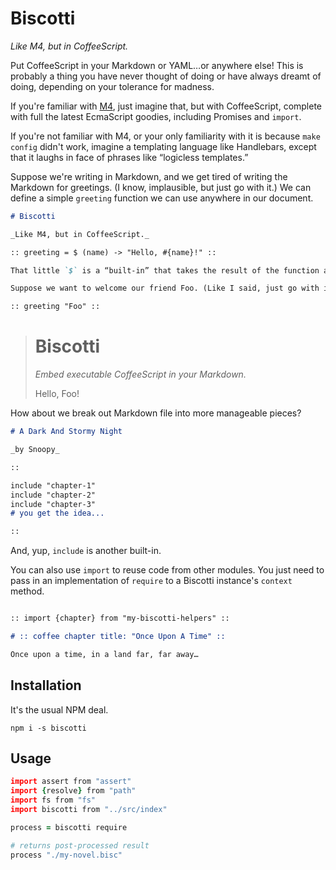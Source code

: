 # Biscotti

_Like M4, but in CoffeeScript._

Put CoffeeScript in your Markdown or YAML…or anywhere else! This is probably a thing you have never thought of doing or have always dreamt of doing, depending on your tolerance for madness.

If you're familiar with [M4](https://www.gnu.org/software/m4/manual/m4.html), just imagine that, but with CoffeeScript, complete with full the latest EcmaScript goodies, including Promises and `import`.

If you're not familiar with M4, or your only familiarity with it is because `make config` didn't work, imagine a templating language like Handlebars, except that it laughs in face of phrases like “logicless templates.”

Suppose we're writing in Markdown, and we get tired of writing the Markdown for greetings. (I know, implausible, but just go with it.) We can define a simple `greeting` function we can use anywhere in our document.

```markdown
# Biscotti

_Like M4, but in CoffeeScript._

:: greeting = $ (name) -> "Hello, #{name}!" ::

That little `$` is a “built-in” that takes the result of the function and includes it in the output that will replace our code block. (If for some reason, you wanted to load JQuery, `$` is an alias for `out`.)

Suppose we want to welcome our friend Foo. (Like I said, just go with it.) We can just invoke our function.

:: greeting "Foo" ::
```

> # Biscotti
>
> _Embed executable CoffeeScript in your Markdown._
>
>
> Hello, Foo!

How about we break out Markdown file into more manageable pieces?

```markdown
# A Dark And Stormy Night

_by Snoopy_

::

include "chapter-1"
include "chapter-2"
include "chapter-3"
# you get the idea...

::

```

And, yup, `include` is another built-in.

You can also use `import` to reuse code from other modules. You just need to pass in an implementation of `require` to a Biscotti instance's `context` method.

```markdown

:: import {chapter} from "my-biscotti-helpers" ::

# :: coffee chapter title: "Once Upon A Time" ::

Once upon a time, in a land far, far away…
```

## Installation

It's the usual NPM deal.

`npm i -s biscotti`

## Usage

```coffee
import assert from "assert"
import {resolve} from "path"
import fs from "fs"
import biscotti from "../src/index"

process = biscotti require

# returns post-processed result
process "./my-novel.bisc"
```
